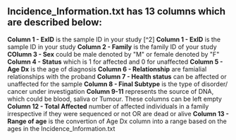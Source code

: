 ## Incidence_Information.txt has 13 columns which are described below:
**Column 1 - ExID** is the sample ID in your study [^2]
**Column 1 - ExID** is the sample ID in your study 
**Column 2 - Family** is the family ID of your study
**COlumn 3 - Sex** could be male denoted by "M" or female denoted by "F"
**Column 4 - Status** which is 1 for affected and 0 for unaffected
**Column 5 - Age Dx** is the age of diagnosis 
**Column 6 - Relationship** are famialial relationships with the proband
**Column 7 - Health status** can be affected or unaffected for the sample
**Column 8 - Final Subtype** is the type of disorder/ cancer under investigation
**Column 9-11** represents the source of DNA, which could be blood, saliva or Tumour. These columns can be left empty
**Column 12 - Total Affected** number of affected individuals in a family irrespective if they were sequenced or not OR are dead or alive
**Column 13 - Range of age** is the convertion of Age Dx column into a range based on the ages in the Incidence_Information.txt
